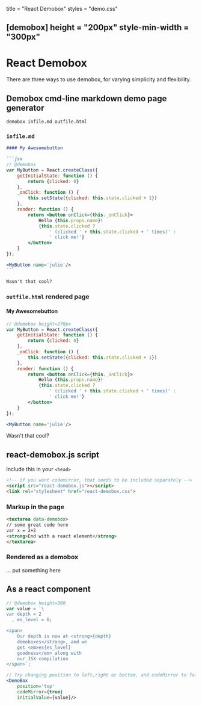 title = "React Demobox"
styles = "demo.css"

[demobox]
height = "200px"
style-min-width = "300px"
---

# React Demobox

There are three ways to use demobox, for varying simplicity and flexibility.

## Demobox cmd-line markdown demo page generator

```bash
demobox infile.md outfile.html
```

### `infile.md`


````markdown
#### My Awesomebutton

```jsx
// @demobox
var MyButton = React.createClass({
    getInitialState: function () {
        return {clicked: 0}
    },
    _onClick: function () {
        this.setState({clicked: this.state.clicked + 1})
    },
    render: function () {
        return <button onClick={this._onClick}>
            Hello {this.props.name}!
            {this.state.clicked ?
                ' (clicked ' + this.state.clicked + ' times)' :
                ' click me!'}
        </button>
    }
});

<MyButton name='julie'/>
```

Wasn't that cool?
````

### `outfile.html` rendered page

#### My Awesomebutton

```jsx
// @demobox height=270px
var MyButton = React.createClass({
    getInitialState: function () {
        return {clicked: 0}
    },
    _onClick: function () {
        this.setState({clicked: this.state.clicked + 1})
    },
    render: function () {
        return <button onClick={this._onClick}>
            Hello {this.props.name}!
            {this.state.clicked ?
                ' (clicked ' + this.state.clicked + ' times)' :
                ' click me!'}
        </button>
    }
});

<MyButton name='julie'/>
```

Wasn't that cool?

## react-demobox.js script

Include this in your `<head>`

```html
<!-- if you want codemirror, that needs to be included separately -->
<script src="react-demobox.js"></script>
<link rel="stylesheet" href="react-demobox.css">
```

### Markup in the page

```html
<textarea data-demobox>
// some great code here
var x = 2+2
<strong>End with a react element</strong>
</textarea>
```

### Rendered as a demobox

... put something here

## As a react component

```jsx
// @demobox height=300
var value = `\
var depth = 2
  , es_level = 6;

<span>
    Our depth is now at <strong>{depth}
    demoboxes</strong>, and we
    get <em>es{es_level}
    goodness</em> along with
    our JSX compilation
</span>`;

// Try changing position to left,right or bottom, and codeMirror to false
<DemoBox
    position='top'
    codeMirror={true}
    initialValue={value}/>
```

